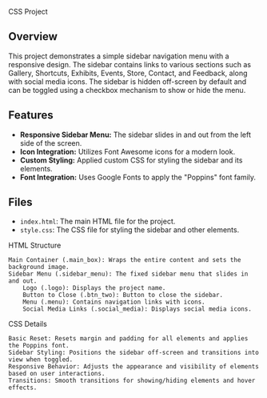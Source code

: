 CSS Project

## Overview

This project demonstrates a simple sidebar navigation menu with a responsive design. The sidebar contains links to various sections such as Gallery, Shortcuts, Exhibits, Events, Store, Contact, and Feedback, along with social media icons. The sidebar is hidden off-screen by default and can be toggled using a checkbox mechanism to show or hide the menu.

## Features

- **Responsive Sidebar Menu:** The sidebar slides in and out from the left side of the screen.
- **Icon Integration:** Utilizes Font Awesome icons for a modern look.
- **Custom Styling:** Applied custom CSS for styling the sidebar and its elements.
- **Font Integration:** Uses Google Fonts to apply the "Poppins" font family.

## Files

- `index.html`: The main HTML file for the project.
- `style.css`: The CSS file for styling the sidebar and other elements.

HTML Structure

    Main Container (.main_box): Wraps the entire content and sets the background image.
    Sidebar Menu (.sidebar_menu): The fixed sidebar menu that slides in and out.
        Logo (.logo): Displays the project name.
        Button to Close (.btn_two): Button to close the sidebar.
        Menu (.menu): Contains navigation links with icons.
        Social Media Links (.social_media): Displays social media icons.

CSS Details

    Basic Reset: Resets margin and padding for all elements and applies the Poppins font.
    Sidebar Styling: Positions the sidebar off-screen and transitions into view when toggled.
    Responsive Behavior: Adjusts the appearance and visibility of elements based on user interactions.
    Transitions: Smooth transitions for showing/hiding elements and hover effects.
